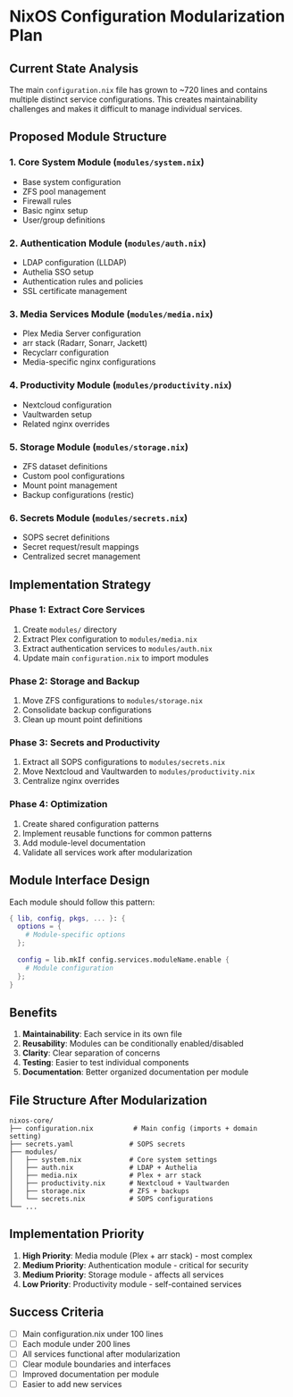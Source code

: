 # NixOS Configuration Modularization Plan

## Current State Analysis

The main `configuration.nix` file has grown to ~720 lines and contains multiple distinct service configurations. This creates maintainability challenges and makes it difficult to manage individual services.

## Proposed Module Structure

### 1. Core System Module (`modules/system.nix`)
- Base system configuration
- ZFS pool management
- Firewall rules
- Basic nginx setup
- User/group definitions

### 2. Authentication Module (`modules/auth.nix`)
- LDAP configuration (LLDAP)
- Authelia SSO setup
- Authentication rules and policies
- SSL certificate management

### 3. Media Services Module (`modules/media.nix`)
- Plex Media Server configuration
- arr stack (Radarr, Sonarr, Jackett)
- Recyclarr configuration
- Media-specific nginx configurations

### 4. Productivity Module (`modules/productivity.nix`)
- Nextcloud configuration
- Vaultwarden setup
- Related nginx overrides

### 5. Storage Module (`modules/storage.nix`)
- ZFS dataset definitions
- Custom pool configurations
- Mount point management
- Backup configurations (restic)

### 6. Secrets Module (`modules/secrets.nix`)
- SOPS secret definitions
- Secret request/result mappings
- Centralized secret management

## Implementation Strategy

### Phase 1: Extract Core Services
1. Create `modules/` directory
2. Extract Plex configuration to `modules/media.nix`
3. Extract authentication services to `modules/auth.nix`
4. Update main `configuration.nix` to import modules

### Phase 2: Storage and Backup
1. Move ZFS configurations to `modules/storage.nix`
2. Consolidate backup configurations
3. Clean up mount point definitions

### Phase 3: Secrets and Productivity
1. Extract all SOPS configurations to `modules/secrets.nix`
2. Move Nextcloud and Vaultwarden to `modules/productivity.nix`
3. Centralize nginx overrides

### Phase 4: Optimization
1. Create shared configuration patterns
2. Implement reusable functions for common patterns
3. Add module-level documentation
4. Validate all services work after modularization

## Module Interface Design

Each module should follow this pattern:

```nix
{ lib, config, pkgs, ... }: {
  options = {
    # Module-specific options
  };
  
  config = lib.mkIf config.services.moduleName.enable {
    # Module configuration
  };
}
```

## Benefits

1. **Maintainability**: Each service in its own file
2. **Reusability**: Modules can be conditionally enabled/disabled
3. **Clarity**: Clear separation of concerns
4. **Testing**: Easier to test individual components
5. **Documentation**: Better organized documentation per module

## File Structure After Modularization

```
nixos-core/
├── configuration.nix          # Main config (imports + domain setting)
├── secrets.yaml              # SOPS secrets
├── modules/
│   ├── system.nix            # Core system settings
│   ├── auth.nix              # LDAP + Authelia
│   ├── media.nix             # Plex + arr stack
│   ├── productivity.nix      # Nextcloud + Vaultwarden
│   ├── storage.nix           # ZFS + backups
│   └── secrets.nix           # SOPS configurations
└── ...
```

## Implementation Priority

1. **High Priority**: Media module (Plex + arr stack) - most complex
2. **Medium Priority**: Authentication module - critical for security
3. **Medium Priority**: Storage module - affects all services
4. **Low Priority**: Productivity module - self-contained services

## Success Criteria

- [ ] Main configuration.nix under 100 lines
- [ ] Each module under 200 lines
- [ ] All services functional after modularization
- [ ] Clear module boundaries and interfaces
- [ ] Improved documentation per module
- [ ] Easier to add new services